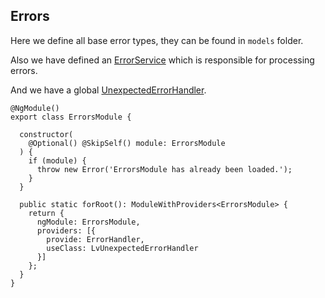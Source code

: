 ## Errors

Here we define all base error types, they can be found in `models` folder.

Also we have defined an [ErrorService](https://github.com/tibor-mirnic/goto-angular/blob/master/src/app/infrastructure/errors/services/error.service.ts) which is responsible for processing errors.

And we have a global [UnexpectedErrorHandler](https://github.com/tibor-mirnic/goto-angular/blob/master/src/app/infrastructure/errors/utit/unexpected-error.handler.ts).

```
@NgModule()
export class ErrorsModule {

  constructor(
    @Optional() @SkipSelf() module: ErrorsModule
  ) {
    if (module) {
      throw new Error('ErrorsModule has already been loaded.');
    }
  }

  public static forRoot(): ModuleWithProviders<ErrorsModule> {
    return {
      ngModule: ErrorsModule,
      providers: [{
        provide: ErrorHandler,
        useClass: LvUnexpectedErrorHandler
      }]
    };
  }
}
```
